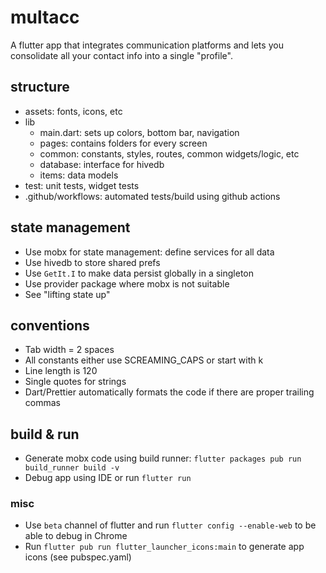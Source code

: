 # multacc
A flutter app that integrates communication platforms and lets you consolidate all your contact info into a single "profile".

## structure
- assets: fonts, icons, etc
- lib
  - main.dart: sets up colors, bottom bar, navigation
  - pages: contains folders for every screen
  - common: constants, styles, routes, common widgets/logic, etc
  - database: interface for hivedb
  - items: data models
- test: unit tests, widget tests
- .github/workflows: automated tests/build using github actions

## state management
- Use mobx for state management: define services for all data
- Use hivedb to store shared prefs
- Use `GetIt.I` to make data persist globally in a singleton
- Use provider package where mobx is not suitable
- See "lifting state up"

## conventions
- Tab width = 2 spaces
- All constants either use SCREAMING_CAPS or start with k
- Line length is 120
- Single quotes for strings
- Dart/Prettier automatically formats the code if there are proper trailing commas

## build & run
- Generate mobx code using build runner: `flutter packages pub run build_runner build -v`
- Debug app using IDE or run `flutter run`

### misc
- Use `beta` channel of flutter and run `flutter config --enable-web` to be able to debug in Chrome
- Run `flutter pub run flutter_launcher_icons:main` to generate app icons (see pubspec.yaml)